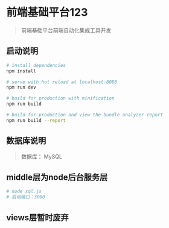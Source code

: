 # 前端基础平台123

> 前端基础平台前端自动化集成工具开发

## 启动说明

``` bash
# install dependencies
npm install

# serve with hot reload at localhost:8088
npm run dev

# build for production with minification
npm run build

# build for production and view the bundle analyzer report
npm run build --report
```

## 数据库说明

> 数据库： MySQL

## middle层为node后台服务层

``` bash
# node sql.js
# 启动端口：3000
```

## views层暂时废弃
